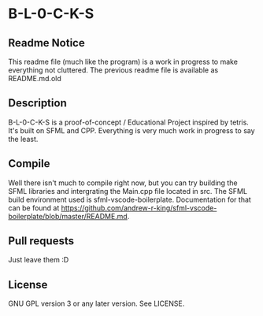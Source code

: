 # B-L-0-C-K-S

## Readme Notice
This readme file (much like the program) is a work in progress to make everything not cluttered. The previous readme file is available as README.md.old

## Description
B-L-0-C-K-S is a proof-of-concept / Educational Project inspired by tetris. It's built on SFML and CPP.
Everything is very much work in progress to say the least.

## Compile
Well there isn't much to compile right now, but you can try building the SFML libraries and intergrating the Main.cpp file located in src. The SFML build environment used is sfml-vscode-boilerplate. Documentation for that can be found at https://github.com/andrew-r-king/sfml-vscode-boilerplate/blob/master/README.md.

## Pull requests
Just leave them :D

## License
GNU GPL version 3 or any later version. 
See LICENSE.
